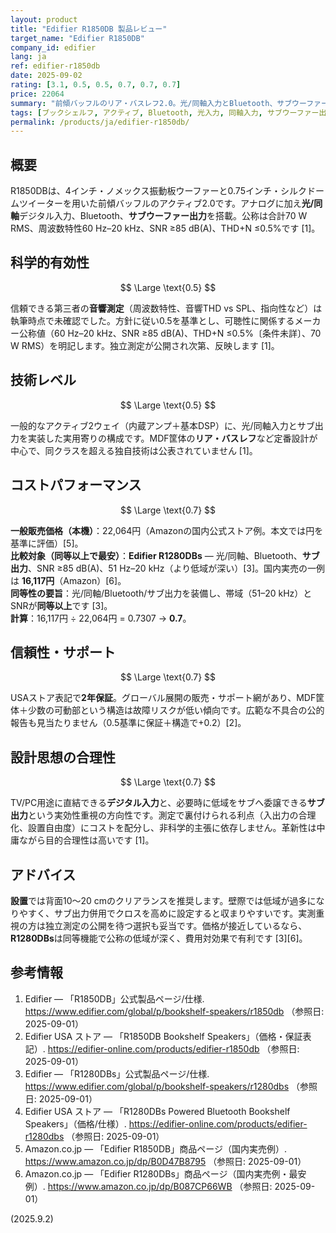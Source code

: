```yaml
---
layout: product
title: "Edifier R1850DB 製品レビュー"
target_name: "Edifier R1850DB"
company_id: edifier
lang: ja
ref: edifier-r1850db
date: 2025-09-02
rating: [3.1, 0.5, 0.5, 0.7, 0.7, 0.7]
price: 22064
summary: "前傾バッフルのリア・バスレフ2.0。光/同軸入力とBluetooth、サブウーファー出力を備え、第三者実測が乏しいため評価は公称値に依存します。"
tags: [ブックシェルフ, アクティブ, Bluetooth, 光入力, 同軸入力, サブウーファー出力, デスクトップ, TV]
permalink: /products/ja/edifier-r1850db/
---
```


## 概要

R1850DBは、4インチ・ノメックス振動板ウーファーと0.75インチ・シルクドームツイーターを用いた前傾バッフルのアクティブ2.0です。アナログに加え**光/同軸**デジタル入力、Bluetooth、**サブウーファー出力**を搭載。公称は合計70 W RMS、周波数特性60 Hz–20 kHz、SNR ≥85 dB(A)、THD+N ≤0.5%です [1]。

## 科学的有効性

$$ \Large \text{0.5} $$

信頼できる第三者の**音響測定**（周波数特性、音響THD vs SPL、指向性など）は執筆時点で未確認でした。方針に従い0.5を基準とし、可聴性に関係するメーカー公称値（60 Hz–20 kHz、SNR ≥85 dB(A)、THD+N ≤0.5%〔条件未詳〕、70 W RMS）を明記します。独立測定が公開され次第、反映します [1]。

## 技術レベル

$$ \Large \text{0.5} $$

一般的なアクティブ2ウェイ（内蔵アンプ＋基本DSP）に、光/同軸入力とサブ出力を実装した実用寄りの構成です。MDF筐体の**リア・バスレフ**など定番設計が中心で、同クラスを超える独自技術は公表されていません [1]。

## コストパフォーマンス

$$ \Large \text{0.7} $$

**一般販売価格（本機）**：22,064円（Amazonの国内公式ストア例。本文では円を基準に評価）[5]。  
**比較対象（同等以上で最安）**：**Edifier R1280DBs** — 光/同軸、Bluetooth、**サブ出力**、SNR ≥85 dB(A)、51 Hz–20 kHz（より低域が深い）[3]。国内実売の一例は **16,117円**（Amazon）[6]。  
**同等性の要旨**：光/同軸/Bluetooth/サブ出力を装備し、帯域（51–20 kHz）とSNRが**同等以上**です [3]。  
**計算**：16,117円 ÷ 22,064円 = 0.7307 → **0.7**。

## 信頼性・サポート

$$ \Large \text{0.7} $$

USAストア表記で**2年保証**。グローバル展開の販売・サポート網があり、MDF筐体＋少数の可動部という構造は故障リスクが低い傾向です。広範な不具合の公的報告も見当たりません（0.5基準に保証＋構造で+0.2）[2]。

## 設計思想の合理性

$$ \Large \text{0.7} $$

TV/PC用途に直結できる**デジタル入力**と、必要時に低域をサブへ委譲できる**サブ出力**という実効性重視の方向性です。測定で裏付けられる利点（入出力の合理化、設置自由度）にコストを配分し、非科学的主張に依存しません。革新性は中庸ながら目的合理性は高いです [1]。

## アドバイス

**設置**では背面10〜20 cmのクリアランスを推奨します。壁際では低域が過多になりやすく、サブ出力併用でクロスを高めに設定すると収まりやすいです。実測重視の方は独立測定の公開を待つ選択も妥当です。価格が接近しているなら、**R1280DBs**は同等機能で公称の低域が深く、費用対効果で有利です [3][6]。

## 参考情報

1. Edifier — 「R1850DB」公式製品ページ/仕様. https://www.edifier.com/global/p/bookshelf-speakers/r1850db （参照日: 2025-09-01）  
2. Edifier USA ストア — 「R1850DB Bookshelf Speakers」（価格・保証表記）. https://edifier-online.com/products/edifier-r1850db （参照日: 2025-09-01）  
3. Edifier — 「R1280DBs」公式製品ページ/仕様. https://www.edifier.com/global/p/bookshelf-speakers/r1280dbs （参照日: 2025-09-01）  
4. Edifier USA ストア — 「R1280DBs Powered Bluetooth Bookshelf Speakers」（価格/仕様）. https://edifier-online.com/products/edifier-r1280dbs （参照日: 2025-09-01）  
5. Amazon.co.jp — 「Edifier R1850DB」商品ページ（国内実売例）. https://www.amazon.co.jp/dp/B0D47B8795 （参照日: 2025-09-01）  
6. Amazon.co.jp — 「Edifier R1280DBs」商品ページ（国内実売例・最安例）. https://www.amazon.co.jp/dp/B087CP66WB （参照日: 2025-09-01）

(2025.9.2)

